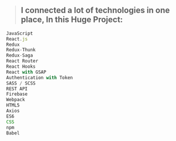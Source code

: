 > ## I connected a lot of technologies in one place, In this Huge Project:

```js
JavaScript
React.js
Redux
Redux-Thunk
Redux-Saga
React Router
React Hooks
React with GSAP
Authentication with Token
SASS / SCSS
REST API
Firebase
Webpack
HTML5
Axios
ES6
CSS
npm
Babel
```
